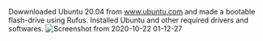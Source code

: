 Dowwnloaded Ubuntu 20.04 from www.ubuntu.com and made a bootable flash-drive using Rufus.
Installed Ubuntu and other required drivers and softwares.
![Screenshot from 2020-10-22 01-12-27](https://user-images.githubusercontent.com/25554170/96774932-69a86380-1404-11eb-9b2b-bd6720d60306.png)
